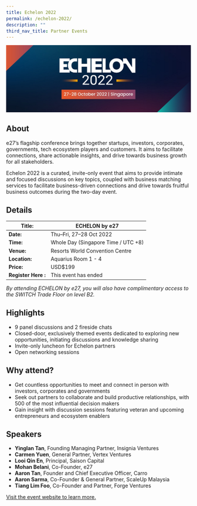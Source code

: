 ```yaml
---
title: Echelon 2022
permalink: /echelon-2022/
description: ""
third_nav_title: Partner Events
---
```

![ECHELON by e27 at SWITCH 2022](/images/echelon-2022-poster.png)
## **About**
e27’s flagship conference brings together startups, investors, corporates, governments, tech ecosystem players and customers. It aims to facilitate connections, share actionable insights, and drive towards business growth for all stakeholders. 

Echelon 2022 is a curated, invite-only event that aims to provide intimate and focused discussions on key topics, coupled with business matching services to facilitate business-driven connections and drive towards fruitful business outcomes during the two-day event.

## **Details**

| **Title:** | **ECHELON by e27**|
| -------- | -------- |
|**Date:** | Thu–Fri, 27–28 Oct 2022 |
| **Time:**    | Whole Day (Singapore Time / UTC +8) |
|**Venue:** | Resorts World Convention Centre |
|**Location:** | Aquarius Room 1 - 4 |
|**Price:** | USD$199 |
|**Register Here :** | This event has ended |

*By attending ECHELON by e27, you will also have complimentary access to the SWITCH Trade Floor on level B2.*

## **Highlights**
* 9 panel discussions and 2 fireside chats
* Closed-door, exclusively themed events dedicated to exploring new opportunities, initiating discussions and knowledge sharing
* Invite-only luncheon for Echelon partners
* Open networking sessions


## **Why attend?**
* Get countless opportunities to meet and connect in person with investors, corporates and governments
* Seek out partners to collaborate and build productive relationships, with 500 of the most influential decision makers
* Gain insight with discussion sessions featuring veteran and upcoming entrepreneurs and ecosystem enablers

## **Speakers**
* **Yinglan Tan**, Founding Managing Partner, Insignia Ventures
* **Carmen Yuen**, General Partner, Vertex Ventures
* **Looi Qin En**, Principal, Saison Capital
* **Mohan Belani**, Co-Founder, e27
* **Aaron Tan**, Founder and Chief Executive Officer, Carro
* **Aaron Sarma**, Co-Founder & General Partner, ScaleUp Malaysia
* **Tiang Lim Foo**, Co-Founder and Partner, Forge Ventures

[Visit the event website to learn more.](https://e27.co/echelon/asia/)